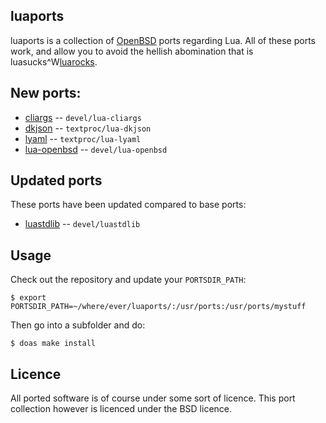 ## luaports

luaports is a collection of [OpenBSD](http://openbsd.org) ports regarding
Lua. All of these ports work, and allow you to avoid the hellish abomination
that is luasucks^W[luarocks](https://luarocks.org/).

## New ports:

* [cliargs](https://github.com/amireh/lua_cliargs) -- ```devel/lua-cliargs```
* [dkjson](https://github.com/luadist/dkjson) -- ```textproc/lua-dkjson```
* [lyaml](https://github.com/gvvaughan/lyaml) -- ```textproc/lua-lyaml```
* [lua-openbsd](https://github.com/n0la/lua-openbsd) -- ```devel/lua-openbsd```

## Updated ports

These ports have been updated compared to base ports:

* [luastdlib](https://github.com/lua-stdlib/lua-stdlib) -- ```devel/luastdlib```

## Usage

Check out the repository and update your ```PORTSDIR_PATH```:

```
$ export PORTSDIR_PATH=~/where/ever/luaports/:/usr/ports:/usr/ports/mystuff
```

Then go into a subfolder and do:

```
$ doas make install
```

## Licence

All ported software is of course under some sort of licence. This port
collection however is licenced under the BSD licence.
